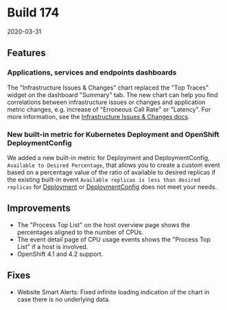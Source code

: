 # Build 174

2020-03-31

## Features

### Applications, services and endpoints dashboards

The "Infrastructure Issues & Changes" chart replaced the "Top Traces" widget on the dashboard "Summary" tab. The new chart can
help you find correlations between infrastructure issues or changes and application metric changes, e.g. increase of "Erroneous Call Rate"
or "Latency". For more information, see the [Infrastructure Issues & Changes docs](https://docs.instana.io/products/application_service_management/#infrastructure-issues--changes).

### New built-in metric for Kubernetes Deployment and OpenShift DeploymentConfig

We added a new built-in metric for Deployment and DeploymentConfig, `Available to Desired Percentage`, that allows you to create a custom event based on a percentage value of the ratio of available to desired replicas if the existing built-in event `Available replicas is less than desired replicas` for [Deployment](https://docs.instana.io/core_concepts/events_and_incidents/built_in_events/#kubernetes-deployment) or [DeploymentConfig](https://docs.instana.io/core_concepts/events_and_incidents/built_in_events/#openshift-deployment-config) does not meet your needs.

## Improvements

- The "Process Top List" on the host overview page shows the percentages aligned to the number of CPUs.
- The event detail page of CPU usage events shows the "Process Top List" if a host is involved.
- OpenShift 4.1 and 4.2 support.

## Fixes

- Website Smart Alerts: Fixed infinite loading indication of the chart in case there is no underlying data.
